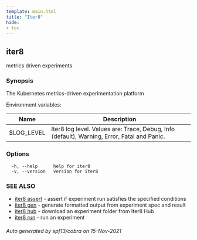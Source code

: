 ```yaml
---
template: main.html
title: "Iter8"
hide:
- toc
---
```


## iter8

metrics driven experiments

### Synopsis

The Kubernetes metrics-driven experimentation platform

Environment variables:

| Name               | Description |
|--------------------| ------------|
| $LOG_LEVEL         | Iter8 log level. Values are: Trace, Debug, Info (default), Warning, Error, Fatal and Panic. |


### Options

```
  -h, --help      help for iter8
  -v, --version   version for iter8
```

### SEE ALSO

* [iter8 assert](iter8_assert.md)	 - assert if experiment run satisfies the specified conditions
* [iter8 gen](iter8_gen.md)	 - generate formatted output from experiment spec and result
* [iter8 hub](iter8_hub.md)	 - download an experiment folder from Iter8 Hub
* [iter8 run](iter8_run.md)	 - run an experiment

###### Auto generated by spf13/cobra on 15-Nov-2021
